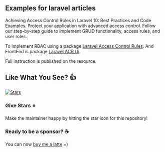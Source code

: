 
## Examples for laravel articles

Achieving Access Control Rules in Laravel 10: Best Practices and Code Examples.
Protect your application with advanced access control.
Follow our step-by-step guide to implement GRUD functionality, access rules, and user roles.

To implement RBAC using a package [Laravel Access Control Rules](https://github.com/wnikk/laravel-access-rules/).
And FrontEnd is package [Laravel ACR Ui](https://github.com/wnikk/laravel-access-ui/).

Full instruction is published on the resource.


## Like What You See? :thumbsup:

[![Stars](https://img.shields.io/github/stars/wnikk/-laravel-access-example)](https://github.com/wnikk/-laravel-access-example)

### Give Stars :star:

Make the maintainer happy by hitting the star icon for this repository!

### Ready to be a sponsor? :coffee:

You can now [buy me a latte](https://www.buymeacoffee.com/wnik) =)



